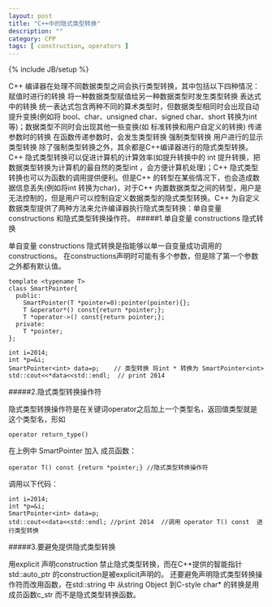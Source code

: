 ```yaml
---
layout: post
title: "C++中的隐式类型转换"
description: ""
category: CPP
tags: [ construction, operators ]
---
```

{% include JB/setup %}

C++ 编译器在处理不同数据类型之间会执行类型转换，其中包括以下四种情况：
	赋值时进行的转换 将一种数据类型赋值给另一种数据类型时发生类型转换
	表达式中的转换 统一表达式包含两种不同的算术类型时，但数据类型相同时会出现自动提升变换(例如将 bool、char、unsigned char、signed char、short 转换为int 等)；数据类型不同时会出现其他一些变换(如 标准转换和用户自定义的转换)
	传递参数时的转换 在函数传递参数时，会发生类型转换
	强制类型转换 用户进行的显示类型转换
除了强制类型转换之外，其余都是C++编译器进行的隐式类型转换。C++ 隐式类型转换可以促进计算机的计算效率(如提升转换中的 int 提升转换，把数据类型转换为计算机的最自然的类型int ，会方便计算机处理)；C++ 隐式类型转换也可以为函数的调用提供便利。但是C++ 的转型在某些情况下，也会造成数据信息丢失(例如将int 转换为char)，对于C++ 内置数据类型之间的转型，用户是无法控制的，但是用户可以控制自定义数据类型的隐式类型转换。C++ 为自定义数据类型提供了两种方法来允许编译器执行隐式类型转换：单自变量constructions 和隐式类型转换操作符。
#####1.单自变量 constructions 隐式转换 

单自变量 constructions 隐式转换是指能够以单一自变量成功调用的constructions。
在constructions声明时可能有多个参数，但是除了第一个参数之外都有默认值。

	template <typename T>
	class SmartPointer{
	  public:
	    SmartPointer(T *pointer=0):pointer(pointer){};
	    T &operator*() const{return *pointer;};
	    T *operator->() const{return pointer;};
	  private:
	    T *pointer;      
	};

	int i=2014;
	int *p=&i;
	SmartPointer<int> data=p;    // 类型转换 将int * 转换为 SmartPointer<int>
	std::cout<<*data<<std::endl;  // print 2014

#####2.隐式类型转换操作符 

隐式类型转换操作符是在关键词operator之后加上一个类型名，返回值类型就是这个类型名，形如

	operator return_type()  
	
在上例中 SmartPointer 加入 成员函数：
	
	operator T() const {return *pointer;} //隐式类型转换操作符

调用以下代码：	
	
	int i=2014;
	int *p=&i;
	SmartPointer<int> data=p;
	std::cout<<data<<std::endl; //print 2014  //调用 operator T() const  进行类型转换 

#####3.要避免提供隐式类型转换

用explicit 声明construction 禁止隐式类型转换，而在C++提供的智能指针std::auto_ptr 的construction是被explicit声明的。 
还要避免声明隐式类型转换操作符而改用函数，在std::string 中 从string Object 到C-style char* 的转换是用成员函数c_str 而不是隐式类型转换函数。

